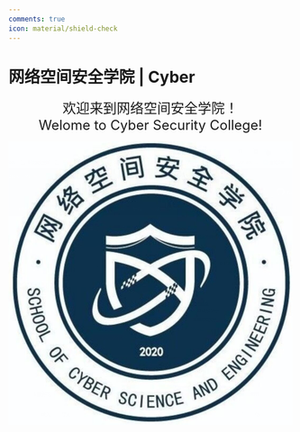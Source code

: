 ```yaml
---
comments: true
icon: material/shield-check
---
```


# 网络空间安全学院 | Cyber

<div align="center" style="font-size: 24px;">
欢迎来到网络空间安全学院！
<br>
Welome to Cyber Security College!
</div>

![网络空间安全学院](image.png)

<!-- 网安牛逼！ -->
<!-- 网安牛逼！ -->
<!-- 网安牛逼！ -->
<!-- 网安牛逼！ -->
<!-- 网安牛逼！ -->
<!-- 网安牛逼！ -->
<!-- 网安牛逼！ -->
<!-- 网安牛逼！ -->
<!-- 网安牛逼！ -->
<!-- 网安牛逼！ -->
<!-- 网安牛逼！ -->
<!-- 网安牛逼！ -->
<!-- 网安牛逼！ -->
<!-- 网安牛逼！ -->
<!-- 网安牛逼！ -->
<!-- 网安牛逼！ -->
<!-- 网安牛逼！ -->
<!-- 网安牛逼！ -->
<!-- 网安牛逼！ --><!-- 网安牛逼！ -->
<!-- 网安牛逼！ -->
<!-- 网安牛逼！ -->
<!-- 网安牛逼！ -->
<!-- 网安牛逼！ -->
<!-- 网安牛逼！ -->
<!-- 网安牛逼！ -->
<!-- 网安牛逼！ -->
<!-- 网安牛逼！ -->
<!-- 网安牛逼！ -->
<!-- 网安牛逼！ -->
<!-- 网安牛逼！ -->
<!-- 网安牛逼！ -->
<!-- 网安牛逼！ -->
<!-- 网安牛逼！ -->
<!-- 网安牛逼！ -->
<!-- 网安牛逼！ -->
<!-- 网安牛逼！ -->
<!-- 网安牛逼！ --><!-- 网安牛逼！ -->
<!-- 网安牛逼！ -->
<!-- 网安牛逼！ -->
<!-- 网安牛逼！ -->
<!-- 网安牛逼！ -->
<!-- 网安牛逼！ -->
<!-- 网安牛逼！ -->
<!-- 网安牛逼！ -->
<!-- 网安牛逼！ -->
<!-- 网安牛逼！ -->
<!-- 网安牛逼！ -->
<!-- 网安牛逼！ -->
<!-- 网安牛逼！ -->
<!-- 网安牛逼！ -->
<!-- 网安牛逼！ -->
<!-- 网安牛逼！ -->
<!-- 网安牛逼！ -->
<!-- 网安牛逼！ -->
<!-- 网安牛逼！ --><!-- 网安牛逼！ -->
<!-- 网安牛逼！ -->
<!-- 网安牛逼！ -->
<!-- 网安牛逼！ -->
<!-- 网安牛逼！ -->
<!-- 网安牛逼！ -->
<!-- 网安牛逼！ -->
<!-- 网安牛逼！ -->
<!-- 网安牛逼！ -->
<!-- 网安牛逼！ -->
<!-- 网安牛逼！ -->
<!-- 网安牛逼！ -->
<!-- 网安牛逼！ -->
<!-- 网安牛逼！ -->
<!-- 网安牛逼！ -->
<!-- 网安牛逼！ -->
<!-- 网安牛逼！ -->
<!-- 网安牛逼！ -->
<!-- 网安牛逼！ --><!-- 网安牛逼！ -->
<!-- 网安牛逼！ -->
<!-- 网安牛逼！ -->
<!-- 网安牛逼！ -->
<!-- 网安牛逼！ -->
<!-- 网安牛逼！ -->
<!-- 网安牛逼！ -->
<!-- 网安牛逼！ -->
<!-- 网安牛逼！ -->
<!-- 网安牛逼！ -->
<!-- 网安牛逼！ -->
<!-- 网安牛逼！ -->
<!-- 网安牛逼！ -->
<!-- 网安牛逼！ -->
<!-- 网安牛逼！ -->
<!-- 网安牛逼！ -->
<!-- 网安牛逼！ -->
<!-- 网安牛逼！ -->
<!-- 网安牛逼！ --><!-- 网安牛逼！ -->
<!-- 网安牛逼！ -->
<!-- 网安牛逼！ -->
<!-- 网安牛逼！ -->
<!-- 网安牛逼！ -->
<!-- 网安牛逼！ -->
<!-- 网安牛逼！ -->
<!-- 网安牛逼！ -->
<!-- 网安牛逼！ -->
<!-- 网安牛逼！ -->
<!-- 网安牛逼！ -->
<!-- 网安牛逼！ -->
<!-- 网安牛逼！ -->
<!-- 网安牛逼！ -->
<!-- 网安牛逼！ -->
<!-- 网安牛逼！ -->
<!-- 网安牛逼！ -->
<!-- 网安牛逼！ -->
<!-- 网安牛逼！ --><!-- 网安牛逼！ -->
<!-- 网安牛逼！ -->
<!-- 网安牛逼！ -->
<!-- 网安牛逼！ -->
<!-- 网安牛逼！ -->
<!-- 网安牛逼！ -->
<!-- 网安牛逼！ -->
<!-- 网安牛逼！ -->
<!-- 网安牛逼！ -->
<!-- 网安牛逼！ -->
<!-- 网安牛逼！ -->
<!-- 网安牛逼！ -->
<!-- 网安牛逼！ -->
<!-- 网安牛逼！ -->
<!-- 网安牛逼！ -->
<!-- 网安牛逼！ -->
<!-- 网安牛逼！ -->
<!-- 网安牛逼！ -->
<!-- 网安牛逼！ --><!-- 网安牛逼！ -->
<!-- 网安牛逼！ -->
<!-- 网安牛逼！ -->
<!-- 网安牛逼！ -->
<!-- 网安牛逼！ -->
<!-- 网安牛逼！ -->
<!-- 网安牛逼！ -->
<!-- 网安牛逼！ -->
<!-- 网安牛逼！ -->
<!-- 网安牛逼！ -->
<!-- 网安牛逼！ -->
<!-- 网安牛逼！ -->
<!-- 网安牛逼！ -->
<!-- 网安牛逼！ -->
<!-- 网安牛逼！ -->
<!-- 网安牛逼！ -->
<!-- 网安牛逼！ -->
<!-- 网安牛逼！ -->
<!-- 网安牛逼！ --><!-- 网安牛逼！ -->
<!-- 网安牛逼！ -->
<!-- 网安牛逼！ -->
<!-- 网安牛逼！ -->
<!-- 网安牛逼！ -->
<!-- 网安牛逼！ -->
<!-- 网安牛逼！ -->
<!-- 网安牛逼！ -->
<!-- 网安牛逼！ -->
<!-- 网安牛逼！ -->
<!-- 网安牛逼！ -->
<!-- 网安牛逼！ -->
<!-- 网安牛逼！ -->
<!-- 网安牛逼！ -->
<!-- 网安牛逼！ -->
<!-- 网安牛逼！ -->
<!-- 网安牛逼！ -->
<!-- 网安牛逼！ -->
<!-- 网安牛逼！ --><!-- 网安牛逼！ -->
<!-- 网安牛逼！ -->
<!-- 网安牛逼！ -->
<!-- 网安牛逼！ -->
<!-- 网安牛逼！ -->
<!-- 网安牛逼！ -->
<!-- 网安牛逼！ -->
<!-- 网安牛逼！ -->
<!-- 网安牛逼！ -->
<!-- 网安牛逼！ -->
<!-- 网安牛逼！ -->
<!-- 网安牛逼！ -->
<!-- 网安牛逼！ -->
<!-- 网安牛逼！ -->
<!-- 网安牛逼！ -->
<!-- 网安牛逼！ -->
<!-- 网安牛逼！ -->
<!-- 网安牛逼！ -->
<!-- 网安牛逼！ --><!-- 网安牛逼！ -->
<!-- 网安牛逼！ -->
<!-- 网安牛逼！ -->
<!-- 网安牛逼！ -->
<!-- 网安牛逼！ -->
<!-- 网安牛逼！ -->
<!-- 网安牛逼！ -->
<!-- 网安牛逼！ -->
<!-- 网安牛逼！ -->
<!-- 网安牛逼！ -->
<!-- 网安牛逼！ -->
<!-- 网安牛逼！ -->
<!-- 网安牛逼！ -->
<!-- 网安牛逼！ -->
<!-- 网安牛逼！ -->
<!-- 网安牛逼！ -->
<!-- 网安牛逼！ -->
<!-- 网安牛逼！ -->
<!-- 网安牛逼！ --><!-- 网安牛逼！ -->
<!-- 网安牛逼！ -->
<!-- 网安牛逼！ -->
<!-- 网安牛逼！ -->
<!-- 网安牛逼！ -->
<!-- 网安牛逼！ -->
<!-- 网安牛逼！ -->
<!-- 网安牛逼！ -->
<!-- 网安牛逼！ -->
<!-- 网安牛逼！ -->
<!-- 网安牛逼！ -->
<!-- 网安牛逼！ -->
<!-- 网安牛逼！ -->
<!-- 网安牛逼！ -->
<!-- 网安牛逼！ -->
<!-- 网安牛逼！ -->
<!-- 网安牛逼！ -->
<!-- 网安牛逼！ -->
<!-- 网安牛逼！ --><!-- 网安牛逼！ -->
<!-- 网安牛逼！ -->
<!-- 网安牛逼！ -->
<!-- 网安牛逼！ -->
<!-- 网安牛逼！ -->
<!-- 网安牛逼！ -->
<!-- 网安牛逼！ -->
<!-- 网安牛逼！ -->
<!-- 网安牛逼！ -->
<!-- 网安牛逼！ -->
<!-- 网安牛逼！ -->
<!-- 网安牛逼！ -->
<!-- 网安牛逼！ -->
<!-- 网安牛逼！ -->
<!-- 网安牛逼！ -->
<!-- 网安牛逼！ -->
<!-- 网安牛逼！ -->
<!-- 网安牛逼！ -->
<!-- 网安牛逼！ --><!-- 网安牛逼！ -->
<!-- 网安牛逼！ -->
<!-- 网安牛逼！ -->
<!-- 网安牛逼！ -->
<!-- 网安牛逼！ -->
<!-- 网安牛逼！ -->
<!-- 网安牛逼！ -->
<!-- 网安牛逼！ -->
<!-- 网安牛逼！ -->
<!-- 网安牛逼！ -->
<!-- 网安牛逼！ -->
<!-- 网安牛逼！ -->
<!-- 网安牛逼！ -->
<!-- 网安牛逼！ -->
<!-- 网安牛逼！ -->
<!-- 网安牛逼！ -->
<!-- 网安牛逼！ -->
<!-- 网安牛逼！ -->
<!-- 网安牛逼！ --><!-- 网安牛逼！ -->
<!-- 网安牛逼！ -->
<!-- 网安牛逼！ -->
<!-- 网安牛逼！ -->
<!-- 网安牛逼！ -->
<!-- 网安牛逼！ -->
<!-- 网安牛逼！ -->
<!-- 网安牛逼！ -->
<!-- 网安牛逼！ -->
<!-- 网安牛逼！ -->
<!-- 网安牛逼！ -->
<!-- 网安牛逼！ -->
<!-- 网安牛逼！ -->
<!-- 网安牛逼！ -->
<!-- 网安牛逼！ -->
<!-- 网安牛逼！ -->
<!-- 网安牛逼！ -->
<!-- 网安牛逼！ -->
<!-- 网安牛逼！ --><!-- 网安牛逼！ -->
<!-- 网安牛逼！ -->
<!-- 网安牛逼！ -->
<!-- 网安牛逼！ -->
<!-- 网安牛逼！ -->
<!-- 网安牛逼！ -->
<!-- 网安牛逼！ -->
<!-- 网安牛逼！ -->
<!-- 网安牛逼！ -->
<!-- 网安牛逼！ -->
<!-- 网安牛逼！ -->
<!-- 网安牛逼！ -->
<!-- 网安牛逼！ -->
<!-- 网安牛逼！ -->
<!-- 网安牛逼！ -->
<!-- 网安牛逼！ -->
<!-- 网安牛逼！ -->
<!-- 网安牛逼！ -->
<!-- 网安牛逼！ --><!-- 网安牛逼！ -->
<!-- 网安牛逼！ -->
<!-- 网安牛逼！ -->
<!-- 网安牛逼！ -->
<!-- 网安牛逼！ -->
<!-- 网安牛逼！ -->
<!-- 网安牛逼！ -->
<!-- 网安牛逼！ -->
<!-- 网安牛逼！ -->
<!-- 网安牛逼！ -->
<!-- 网安牛逼！ -->
<!-- 网安牛逼！ -->
<!-- 网安牛逼！ -->
<!-- 网安牛逼！ -->
<!-- 网安牛逼！ -->
<!-- 网安牛逼！ -->
<!-- 网安牛逼！ -->
<!-- 网安牛逼！ -->
<!-- 网安牛逼！ --><!-- 网安牛逼！ -->
<!-- 网安牛逼！ -->
<!-- 网安牛逼！ -->
<!-- 网安牛逼！ -->
<!-- 网安牛逼！ -->
<!-- 网安牛逼！ -->
<!-- 网安牛逼！ -->
<!-- 网安牛逼！ -->
<!-- 网安牛逼！ -->
<!-- 网安牛逼！ -->
<!-- 网安牛逼！ -->
<!-- 网安牛逼！ -->
<!-- 网安牛逼！ -->
<!-- 网安牛逼！ -->
<!-- 网安牛逼！ -->
<!-- 网安牛逼！ -->
<!-- 网安牛逼！ -->
<!-- 网安牛逼！ -->
<!-- 网安牛逼！ --><!-- 网安牛逼！ -->
<!-- 网安牛逼！ -->
<!-- 网安牛逼！ -->
<!-- 网安牛逼！ -->
<!-- 网安牛逼！ -->
<!-- 网安牛逼！ -->
<!-- 网安牛逼！ -->
<!-- 网安牛逼！ -->
<!-- 网安牛逼！ -->
<!-- 网安牛逼！ -->
<!-- 网安牛逼！ -->
<!-- 网安牛逼！ -->
<!-- 网安牛逼！ -->
<!-- 网安牛逼！ -->
<!-- 网安牛逼！ -->
<!-- 网安牛逼！ -->
<!-- 网安牛逼！ -->
<!-- 网安牛逼！ -->
<!-- 网安牛逼！ --><!-- 网安牛逼！ -->
<!-- 网安牛逼！ -->
<!-- 网安牛逼！ -->
<!-- 网安牛逼！ -->
<!-- 网安牛逼！ -->
<!-- 网安牛逼！ -->
<!-- 网安牛逼！ -->
<!-- 网安牛逼！ -->
<!-- 网安牛逼！ -->
<!-- 网安牛逼！ -->
<!-- 网安牛逼！ -->
<!-- 网安牛逼！ -->
<!-- 网安牛逼！ -->
<!-- 网安牛逼！ -->
<!-- 网安牛逼！ -->
<!-- 网安牛逼！ -->
<!-- 网安牛逼！ -->
<!-- 网安牛逼！ -->
<!-- 网安牛逼！ --><!-- 网安牛逼！ -->
<!-- 网安牛逼！ -->
<!-- 网安牛逼！ -->
<!-- 网安牛逼！ -->
<!-- 网安牛逼！ -->
<!-- 网安牛逼！ -->
<!-- 网安牛逼！ -->
<!-- 网安牛逼！ -->
<!-- 网安牛逼！ -->
<!-- 网安牛逼！ -->
<!-- 网安牛逼！ -->
<!-- 网安牛逼！ -->
<!-- 网安牛逼！ -->
<!-- 网安牛逼！ -->
<!-- 网安牛逼！ -->
<!-- 网安牛逼！ -->
<!-- 网安牛逼！ -->
<!-- 网安牛逼！ -->
<!-- 网安牛逼！ --><!-- 网安牛逼！ -->
<!-- 网安牛逼！ -->
<!-- 网安牛逼！ -->
<!-- 网安牛逼！ -->
<!-- 网安牛逼！ -->
<!-- 网安牛逼！ -->
<!-- 网安牛逼！ -->
<!-- 网安牛逼！ -->
<!-- 网安牛逼！ -->
<!-- 网安牛逼！ -->
<!-- 网安牛逼！ -->
<!-- 网安牛逼！ -->
<!-- 网安牛逼！ -->
<!-- 网安牛逼！ -->
<!-- 网安牛逼！ -->
<!-- 网安牛逼！ -->
<!-- 网安牛逼！ -->
<!-- 网安牛逼！ -->
<!-- 网安牛逼！ --><!-- 网安牛逼！ -->
<!-- 网安牛逼！ -->
<!-- 网安牛逼！ -->
<!-- 网安牛逼！ -->
<!-- 网安牛逼！ -->
<!-- 网安牛逼！ -->
<!-- 网安牛逼！ -->
<!-- 网安牛逼！ -->
<!-- 网安牛逼！ -->
<!-- 网安牛逼！ -->
<!-- 网安牛逼！ -->
<!-- 网安牛逼！ -->
<!-- 网安牛逼！ -->
<!-- 网安牛逼！ -->
<!-- 网安牛逼！ -->
<!-- 网安牛逼！ -->
<!-- 网安牛逼！ -->
<!-- 网安牛逼！ -->
<!-- 网安牛逼！ --><!-- 网安牛逼！ -->
<!-- 网安牛逼！ -->
<!-- 网安牛逼！ -->
<!-- 网安牛逼！ -->
<!-- 网安牛逼！ -->
<!-- 网安牛逼！ -->
<!-- 网安牛逼！ -->
<!-- 网安牛逼！ -->
<!-- 网安牛逼！ -->
<!-- 网安牛逼！ -->
<!-- 网安牛逼！ -->
<!-- 网安牛逼！ -->
<!-- 网安牛逼！ -->
<!-- 网安牛逼！ -->
<!-- 网安牛逼！ -->
<!-- 网安牛逼！ -->
<!-- 网安牛逼！ -->
<!-- 网安牛逼！ -->
<!-- 网安牛逼！ --><!-- 网安牛逼！ -->
<!-- 网安牛逼！ -->
<!-- 网安牛逼！ -->
<!-- 网安牛逼！ -->
<!-- 网安牛逼！ -->
<!-- 网安牛逼！ -->
<!-- 网安牛逼！ -->
<!-- 网安牛逼！ -->
<!-- 网安牛逼！ -->
<!-- 网安牛逼！ -->
<!-- 网安牛逼！ -->
<!-- 网安牛逼！ -->
<!-- 网安牛逼！ -->
<!-- 网安牛逼！ -->
<!-- 网安牛逼！ -->
<!-- 网安牛逼！ -->
<!-- 网安牛逼！ -->
<!-- 网安牛逼！ -->
<!-- 网安牛逼！ --><!-- 网安牛逼！ -->
<!-- 网安牛逼！ -->
<!-- 网安牛逼！ -->
<!-- 网安牛逼！ -->
<!-- 网安牛逼！ -->
<!-- 网安牛逼！ -->
<!-- 网安牛逼！ -->
<!-- 网安牛逼！ -->
<!-- 网安牛逼！ -->
<!-- 网安牛逼！ -->
<!-- 网安牛逼！ -->
<!-- 网安牛逼！ -->
<!-- 网安牛逼！ -->
<!-- 网安牛逼！ -->
<!-- 网安牛逼！ -->
<!-- 网安牛逼！ -->
<!-- 网安牛逼！ -->
<!-- 网安牛逼！ -->
<!-- 网安牛逼！ --><!-- 网安牛逼！ -->
<!-- 网安牛逼！ -->
<!-- 网安牛逼！ -->
<!-- 网安牛逼！ -->
<!-- 网安牛逼！ -->
<!-- 网安牛逼！ -->
<!-- 网安牛逼！ -->
<!-- 网安牛逼！ -->
<!-- 网安牛逼！ -->
<!-- 网安牛逼！ -->
<!-- 网安牛逼！ -->
<!-- 网安牛逼！ -->
<!-- 网安牛逼！ -->
<!-- 网安牛逼！ -->
<!-- 网安牛逼！ -->
<!-- 网安牛逼！ -->
<!-- 网安牛逼！ -->
<!-- 网安牛逼！ -->
<!-- 网安牛逼！ --><!-- 网安牛逼！ -->
<!-- 网安牛逼！ -->
<!-- 网安牛逼！ -->
<!-- 网安牛逼！ -->
<!-- 网安牛逼！ -->
<!-- 网安牛逼！ -->
<!-- 网安牛逼！ -->
<!-- 网安牛逼！ -->
<!-- 网安牛逼！ -->
<!-- 网安牛逼！ -->
<!-- 网安牛逼！ -->
<!-- 网安牛逼！ -->
<!-- 网安牛逼！ -->
<!-- 网安牛逼！ -->
<!-- 网安牛逼！ -->
<!-- 网安牛逼！ -->
<!-- 网安牛逼！ -->
<!-- 网安牛逼！ -->
<!-- 网安牛逼！ --><!-- 网安牛逼！ -->
<!-- 网安牛逼！ -->
<!-- 网安牛逼！ -->
<!-- 网安牛逼！ -->
<!-- 网安牛逼！ -->
<!-- 网安牛逼！ -->
<!-- 网安牛逼！ -->
<!-- 网安牛逼！ -->
<!-- 网安牛逼！ -->
<!-- 网安牛逼！ -->
<!-- 网安牛逼！ -->
<!-- 网安牛逼！ -->
<!-- 网安牛逼！ -->
<!-- 网安牛逼！ -->
<!-- 网安牛逼！ -->
<!-- 网安牛逼！ -->
<!-- 网安牛逼！ -->
<!-- 网安牛逼！ -->
<!-- 网安牛逼！ --><!-- 网安牛逼！ -->
<!-- 网安牛逼！ -->
<!-- 网安牛逼！ -->
<!-- 网安牛逼！ -->
<!-- 网安牛逼！ -->
<!-- 网安牛逼！ -->
<!-- 网安牛逼！ -->
<!-- 网安牛逼！ -->
<!-- 网安牛逼！ -->
<!-- 网安牛逼！ -->
<!-- 网安牛逼！ -->
<!-- 网安牛逼！ -->
<!-- 网安牛逼！ -->
<!-- 网安牛逼！ -->
<!-- 网安牛逼！ -->
<!-- 网安牛逼！ -->
<!-- 网安牛逼！ -->
<!-- 网安牛逼！ -->
<!-- 网安牛逼！ --><!-- 网安牛逼！ -->
<!-- 网安牛逼！ -->
<!-- 网安牛逼！ -->
<!-- 网安牛逼！ -->
<!-- 网安牛逼！ -->
<!-- 网安牛逼！ -->
<!-- 网安牛逼！ -->
<!-- 网安牛逼！ -->
<!-- 网安牛逼！ -->
<!-- 网安牛逼！ -->
<!-- 网安牛逼！ -->
<!-- 网安牛逼！ -->
<!-- 网安牛逼！ -->
<!-- 网安牛逼！ -->
<!-- 网安牛逼！ -->
<!-- 网安牛逼！ -->
<!-- 网安牛逼！ -->
<!-- 网安牛逼！ -->
<!-- 网安牛逼！ --><!-- 网安牛逼！ -->
<!-- 网安牛逼！ -->
<!-- 网安牛逼！ -->
<!-- 网安牛逼！ -->
<!-- 网安牛逼！ -->
<!-- 网安牛逼！ -->
<!-- 网安牛逼！ -->
<!-- 网安牛逼！ -->
<!-- 网安牛逼！ -->
<!-- 网安牛逼！ -->
<!-- 网安牛逼！ -->
<!-- 网安牛逼！ -->
<!-- 网安牛逼！ -->
<!-- 网安牛逼！ -->
<!-- 网安牛逼！ -->
<!-- 网安牛逼！ -->
<!-- 网安牛逼！ -->
<!-- 网安牛逼！ -->
<!-- 网安牛逼！ --><!-- 网安牛逼！ -->
<!-- 网安牛逼！ -->
<!-- 网安牛逼！ -->
<!-- 网安牛逼！ -->
<!-- 网安牛逼！ -->
<!-- 网安牛逼！ -->
<!-- 网安牛逼！ -->
<!-- 网安牛逼！ -->
<!-- 网安牛逼！ -->
<!-- 网安牛逼！ -->
<!-- 网安牛逼！ -->
<!-- 网安牛逼！ -->
<!-- 网安牛逼！ -->
<!-- 网安牛逼！ -->
<!-- 网安牛逼！ -->
<!-- 网安牛逼！ -->
<!-- 网安牛逼！ -->
<!-- 网安牛逼！ -->
<!-- 网安牛逼！ --><!-- 网安牛逼！ -->
<!-- 网安牛逼！ -->
<!-- 网安牛逼！ -->
<!-- 网安牛逼！ -->
<!-- 网安牛逼！ -->
<!-- 网安牛逼！ -->
<!-- 网安牛逼！ -->
<!-- 网安牛逼！ -->
<!-- 网安牛逼！ -->
<!-- 网安牛逼！ -->
<!-- 网安牛逼！ -->
<!-- 网安牛逼！ -->
<!-- 网安牛逼！ -->
<!-- 网安牛逼！ -->
<!-- 网安牛逼！ -->
<!-- 网安牛逼！ -->
<!-- 网安牛逼！ -->
<!-- 网安牛逼！ -->
<!-- 网安牛逼！ --><!-- 网安牛逼！ -->
<!-- 网安牛逼！ -->
<!-- 网安牛逼！ -->
<!-- 网安牛逼！ -->
<!-- 网安牛逼！ -->
<!-- 网安牛逼！ -->
<!-- 网安牛逼！ -->
<!-- 网安牛逼！ -->
<!-- 网安牛逼！ -->
<!-- 网安牛逼！ -->
<!-- 网安牛逼！ -->
<!-- 网安牛逼！ -->
<!-- 网安牛逼！ -->
<!-- 网安牛逼！ -->
<!-- 网安牛逼！ -->
<!-- 网安牛逼！ -->
<!-- 网安牛逼！ -->
<!-- 网安牛逼！ -->
<!-- 网安牛逼！ --><!-- 网安牛逼！ -->
<!-- 网安牛逼！ -->
<!-- 网安牛逼！ -->
<!-- 网安牛逼！ -->
<!-- 网安牛逼！ -->
<!-- 网安牛逼！ -->
<!-- 网安牛逼！ -->
<!-- 网安牛逼！ -->
<!-- 网安牛逼！ -->
<!-- 网安牛逼！ -->
<!-- 网安牛逼！ -->
<!-- 网安牛逼！ -->
<!-- 网安牛逼！ -->
<!-- 网安牛逼！ -->
<!-- 网安牛逼！ -->
<!-- 网安牛逼！ -->
<!-- 网安牛逼！ -->
<!-- 网安牛逼！ -->
<!-- 网安牛逼！ --><!-- 网安牛逼！ -->
<!-- 网安牛逼！ -->
<!-- 网安牛逼！ -->
<!-- 网安牛逼！ -->
<!-- 网安牛逼！ -->
<!-- 网安牛逼！ -->
<!-- 网安牛逼！ -->
<!-- 网安牛逼！ -->
<!-- 网安牛逼！ -->
<!-- 网安牛逼！ -->
<!-- 网安牛逼！ -->
<!-- 网安牛逼！ -->
<!-- 网安牛逼！ -->
<!-- 网安牛逼！ -->
<!-- 网安牛逼！ -->
<!-- 网安牛逼！ -->
<!-- 网安牛逼！ -->
<!-- 网安牛逼！ -->
<!-- 网安牛逼！ --><!-- 网安牛逼！ -->
<!-- 网安牛逼！ -->
<!-- 网安牛逼！ -->
<!-- 网安牛逼！ -->
<!-- 网安牛逼！ -->
<!-- 网安牛逼！ -->
<!-- 网安牛逼！ -->
<!-- 网安牛逼！ -->
<!-- 网安牛逼！ -->
<!-- 网安牛逼！ -->
<!-- 网安牛逼！ -->
<!-- 网安牛逼！ -->
<!-- 网安牛逼！ -->
<!-- 网安牛逼！ -->
<!-- 网安牛逼！ -->
<!-- 网安牛逼！ -->
<!-- 网安牛逼！ -->
<!-- 网安牛逼！ -->
<!-- 网安牛逼！ --><!-- 网安牛逼！ -->
<!-- 网安牛逼！ -->
<!-- 网安牛逼！ -->
<!-- 网安牛逼！ -->
<!-- 网安牛逼！ -->
<!-- 网安牛逼！ -->
<!-- 网安牛逼！ -->
<!-- 网安牛逼！ -->
<!-- 网安牛逼！ -->
<!-- 网安牛逼！ -->
<!-- 网安牛逼！ -->
<!-- 网安牛逼！ -->
<!-- 网安牛逼！ -->
<!-- 网安牛逼！ -->
<!-- 网安牛逼！ -->
<!-- 网安牛逼！ -->
<!-- 网安牛逼！ -->
<!-- 网安牛逼！ -->
<!-- 网安牛逼！ --><!-- 网安牛逼！ -->
<!-- 网安牛逼！ -->
<!-- 网安牛逼！ -->
<!-- 网安牛逼！ -->
<!-- 网安牛逼！ -->
<!-- 网安牛逼！ -->
<!-- 网安牛逼！ -->
<!-- 网安牛逼！ -->
<!-- 网安牛逼！ -->
<!-- 网安牛逼！ -->
<!-- 网安牛逼！ -->
<!-- 网安牛逼！ -->
<!-- 网安牛逼！ -->
<!-- 网安牛逼！ -->
<!-- 网安牛逼！ -->
<!-- 网安牛逼！ -->
<!-- 网安牛逼！ -->
<!-- 网安牛逼！ -->
<!-- 网安牛逼！ --><!-- 网安牛逼！ -->
<!-- 网安牛逼！ -->
<!-- 网安牛逼！ -->
<!-- 网安牛逼！ -->
<!-- 网安牛逼！ -->
<!-- 网安牛逼！ -->
<!-- 网安牛逼！ -->
<!-- 网安牛逼！ -->
<!-- 网安牛逼！ -->
<!-- 网安牛逼！ -->
<!-- 网安牛逼！ -->
<!-- 网安牛逼！ -->
<!-- 网安牛逼！ -->
<!-- 网安牛逼！ -->
<!-- 网安牛逼！ -->
<!-- 网安牛逼！ -->
<!-- 网安牛逼！ -->
<!-- 网安牛逼！ -->
<!-- 网安牛逼！ --><!-- 网安牛逼！ -->
<!-- 网安牛逼！ -->
<!-- 网安牛逼！ -->
<!-- 网安牛逼！ -->
<!-- 网安牛逼！ -->
<!-- 网安牛逼！ -->
<!-- 网安牛逼！ -->
<!-- 网安牛逼！ -->
<!-- 网安牛逼！ -->
<!-- 网安牛逼！ -->
<!-- 网安牛逼！ -->
<!-- 网安牛逼！ -->
<!-- 网安牛逼！ -->
<!-- 网安牛逼！ -->
<!-- 网安牛逼！ -->
<!-- 网安牛逼！ -->
<!-- 网安牛逼！ -->
<!-- 网安牛逼！ -->
<!-- 网安牛逼！ --><!-- 网安牛逼！ -->
<!-- 网安牛逼！ -->
<!-- 网安牛逼！ -->
<!-- 网安牛逼！ -->
<!-- 网安牛逼！ -->
<!-- 网安牛逼！ -->
<!-- 网安牛逼！ -->
<!-- 网安牛逼！ -->
<!-- 网安牛逼！ -->
<!-- 网安牛逼！ -->
<!-- 网安牛逼！ -->
<!-- 网安牛逼！ -->
<!-- 网安牛逼！ -->
<!-- 网安牛逼！ -->
<!-- 网安牛逼！ -->
<!-- 网安牛逼！ -->
<!-- 网安牛逼！ -->
<!-- 网安牛逼！ -->
<!-- 网安牛逼！ --><!-- 网安牛逼！ -->
<!-- 网安牛逼！ -->
<!-- 网安牛逼！ -->
<!-- 网安牛逼！ -->
<!-- 网安牛逼！ -->
<!-- 网安牛逼！ -->
<!-- 网安牛逼！ -->
<!-- 网安牛逼！ -->
<!-- 网安牛逼！ -->
<!-- 网安牛逼！ -->
<!-- 网安牛逼！ -->
<!-- 网安牛逼！ -->
<!-- 网安牛逼！ -->
<!-- 网安牛逼！ -->
<!-- 网安牛逼！ -->
<!-- 网安牛逼！ -->
<!-- 网安牛逼！ -->
<!-- 网安牛逼！ -->
<!-- 网安牛逼！ --><!-- 网安牛逼！ -->
<!-- 网安牛逼！ -->
<!-- 网安牛逼！ -->
<!-- 网安牛逼！ -->
<!-- 网安牛逼！ -->
<!-- 网安牛逼！ -->
<!-- 网安牛逼！ -->
<!-- 网安牛逼！ -->
<!-- 网安牛逼！ -->
<!-- 网安牛逼！ -->
<!-- 网安牛逼！ -->
<!-- 网安牛逼！ -->
<!-- 网安牛逼！ -->
<!-- 网安牛逼！ -->
<!-- 网安牛逼！ -->
<!-- 网安牛逼！ -->
<!-- 网安牛逼！ -->
<!-- 网安牛逼！ -->
<!-- 网安牛逼！ --><!-- 网安牛逼！ -->
<!-- 网安牛逼！ -->
<!-- 网安牛逼！ -->
<!-- 网安牛逼！ -->
<!-- 网安牛逼！ -->
<!-- 网安牛逼！ -->
<!-- 网安牛逼！ -->
<!-- 网安牛逼！ -->
<!-- 网安牛逼！ -->
<!-- 网安牛逼！ -->
<!-- 网安牛逼！ -->
<!-- 网安牛逼！ -->
<!-- 网安牛逼！ -->
<!-- 网安牛逼！ -->
<!-- 网安牛逼！ -->
<!-- 网安牛逼！ -->
<!-- 网安牛逼！ -->
<!-- 网安牛逼！ -->
<!-- 网安牛逼！ --><!-- 网安牛逼！ -->
<!-- 网安牛逼！ -->
<!-- 网安牛逼！ -->
<!-- 网安牛逼！ -->
<!-- 网安牛逼！ -->
<!-- 网安牛逼！ -->
<!-- 网安牛逼！ -->
<!-- 网安牛逼！ -->
<!-- 网安牛逼！ -->
<!-- 网安牛逼！ -->
<!-- 网安牛逼！ -->
<!-- 网安牛逼！ -->
<!-- 网安牛逼！ -->
<!-- 网安牛逼！ -->
<!-- 网安牛逼！ -->
<!-- 网安牛逼！ -->
<!-- 网安牛逼！ -->
<!-- 网安牛逼！ -->
<!-- 网安牛逼！ --><!-- 网安牛逼！ -->
<!-- 网安牛逼！ -->
<!-- 网安牛逼！ -->
<!-- 网安牛逼！ -->
<!-- 网安牛逼！ -->
<!-- 网安牛逼！ -->
<!-- 网安牛逼！ -->
<!-- 网安牛逼！ -->
<!-- 网安牛逼！ -->
<!-- 网安牛逼！ -->
<!-- 网安牛逼！ -->
<!-- 网安牛逼！ -->
<!-- 网安牛逼！ -->
<!-- 网安牛逼！ -->
<!-- 网安牛逼！ -->
<!-- 网安牛逼！ -->
<!-- 网安牛逼！ -->
<!-- 网安牛逼！ -->
<!-- 网安牛逼！ --><!-- 网安牛逼！ -->
<!-- 网安牛逼！ -->
<!-- 网安牛逼！ -->
<!-- 网安牛逼！ -->
<!-- 网安牛逼！ -->
<!-- 网安牛逼！ -->
<!-- 网安牛逼！ -->
<!-- 网安牛逼！ -->
<!-- 网安牛逼！ -->
<!-- 网安牛逼！ -->
<!-- 网安牛逼！ -->
<!-- 网安牛逼！ -->
<!-- 网安牛逼！ -->
<!-- 网安牛逼！ -->
<!-- 网安牛逼！ -->
<!-- 网安牛逼！ -->
<!-- 网安牛逼！ -->
<!-- 网安牛逼！ -->
<!-- 网安牛逼！ --><!-- 网安牛逼！ -->
<!-- 网安牛逼！ -->
<!-- 网安牛逼！ -->
<!-- 网安牛逼！ -->
<!-- 网安牛逼！ -->
<!-- 网安牛逼！ -->
<!-- 网安牛逼！ -->
<!-- 网安牛逼！ -->
<!-- 网安牛逼！ -->
<!-- 网安牛逼！ -->
<!-- 网安牛逼！ -->
<!-- 网安牛逼！ -->
<!-- 网安牛逼！ -->
<!-- 网安牛逼！ -->
<!-- 网安牛逼！ -->
<!-- 网安牛逼！ -->
<!-- 网安牛逼！ -->
<!-- 网安牛逼！ -->
<!-- 网安牛逼！ --><!-- 网安牛逼！ -->
<!-- 网安牛逼！ -->
<!-- 网安牛逼！ -->
<!-- 网安牛逼！ -->
<!-- 网安牛逼！ -->
<!-- 网安牛逼！ -->
<!-- 网安牛逼！ -->
<!-- 网安牛逼！ -->
<!-- 网安牛逼！ -->
<!-- 网安牛逼！ -->
<!-- 网安牛逼！ -->
<!-- 网安牛逼！ -->
<!-- 网安牛逼！ -->
<!-- 网安牛逼！ -->
<!-- 网安牛逼！ -->
<!-- 网安牛逼！ -->
<!-- 网安牛逼！ -->
<!-- 网安牛逼！ -->
<!-- 网安牛逼！ --><!-- 网安牛逼！ -->
<!-- 网安牛逼！ -->
<!-- 网安牛逼！ -->
<!-- 网安牛逼！ -->
<!-- 网安牛逼！ -->
<!-- 网安牛逼！ -->
<!-- 网安牛逼！ -->
<!-- 网安牛逼！ -->
<!-- 网安牛逼！ -->
<!-- 网安牛逼！ -->
<!-- 网安牛逼！ -->
<!-- 网安牛逼！ -->
<!-- 网安牛逼！ -->
<!-- 网安牛逼！ -->
<!-- 网安牛逼！ -->
<!-- 网安牛逼！ -->
<!-- 网安牛逼！ -->
<!-- 网安牛逼！ -->
<!-- 网安牛逼！ --><!-- 网安牛逼！ -->
<!-- 网安牛逼！ -->
<!-- 网安牛逼！ -->
<!-- 网安牛逼！ -->
<!-- 网安牛逼！ -->
<!-- 网安牛逼！ -->
<!-- 网安牛逼！ -->
<!-- 网安牛逼！ -->
<!-- 网安牛逼！ -->
<!-- 网安牛逼！ -->
<!-- 网安牛逼！ -->
<!-- 网安牛逼！ -->
<!-- 网安牛逼！ -->
<!-- 网安牛逼！ -->
<!-- 网安牛逼！ -->
<!-- 网安牛逼！ -->
<!-- 网安牛逼！ -->
<!-- 网安牛逼！ -->
<!-- 网安牛逼！ --><!-- 网安牛逼！ -->
<!-- 网安牛逼！ -->
<!-- 网安牛逼！ -->
<!-- 网安牛逼！ -->
<!-- 网安牛逼！ -->
<!-- 网安牛逼！ -->
<!-- 网安牛逼！ -->
<!-- 网安牛逼！ -->
<!-- 网安牛逼！ -->
<!-- 网安牛逼！ -->
<!-- 网安牛逼！ -->
<!-- 网安牛逼！ -->
<!-- 网安牛逼！ -->
<!-- 网安牛逼！ -->
<!-- 网安牛逼！ -->
<!-- 网安牛逼！ -->
<!-- 网安牛逼！ -->
<!-- 网安牛逼！ -->
<!-- 网安牛逼！ --><!-- 网安牛逼！ -->
<!-- 网安牛逼！ -->
<!-- 网安牛逼！ -->
<!-- 网安牛逼！ -->
<!-- 网安牛逼！ -->
<!-- 网安牛逼！ -->
<!-- 网安牛逼！ -->
<!-- 网安牛逼！ -->
<!-- 网安牛逼！ -->
<!-- 网安牛逼！ -->
<!-- 网安牛逼！ -->
<!-- 网安牛逼！ -->
<!-- 网安牛逼！ -->
<!-- 网安牛逼！ -->
<!-- 网安牛逼！ -->
<!-- 网安牛逼！ -->
<!-- 网安牛逼！ -->
<!-- 网安牛逼！ -->
<!-- 网安牛逼！ --><!-- 网安牛逼！ -->
<!-- 网安牛逼！ -->
<!-- 网安牛逼！ -->
<!-- 网安牛逼！ -->
<!-- 网安牛逼！ -->
<!-- 网安牛逼！ -->
<!-- 网安牛逼！ -->
<!-- 网安牛逼！ -->
<!-- 网安牛逼！ -->
<!-- 网安牛逼！ -->
<!-- 网安牛逼！ -->
<!-- 网安牛逼！ -->
<!-- 网安牛逼！ -->
<!-- 网安牛逼！ -->
<!-- 网安牛逼！ -->
<!-- 网安牛逼！ -->
<!-- 网安牛逼！ -->
<!-- 网安牛逼！ -->
<!-- 网安牛逼！ --><!-- 网安牛逼！ -->
<!-- 网安牛逼！ -->
<!-- 网安牛逼！ -->
<!-- 网安牛逼！ -->
<!-- 网安牛逼！ -->
<!-- 网安牛逼！ -->
<!-- 网安牛逼！ -->
<!-- 网安牛逼！ -->
<!-- 网安牛逼！ -->
<!-- 网安牛逼！ -->
<!-- 网安牛逼！ -->
<!-- 网安牛逼！ -->
<!-- 网安牛逼！ -->
<!-- 网安牛逼！ -->
<!-- 网安牛逼！ -->
<!-- 网安牛逼！ -->
<!-- 网安牛逼！ -->
<!-- 网安牛逼！ -->
<!-- 网安牛逼！ --><!-- 网安牛逼！ -->
<!-- 网安牛逼！ -->
<!-- 网安牛逼！ -->
<!-- 网安牛逼！ -->
<!-- 网安牛逼！ -->
<!-- 网安牛逼！ -->
<!-- 网安牛逼！ -->
<!-- 网安牛逼！ -->
<!-- 网安牛逼！ -->
<!-- 网安牛逼！ -->
<!-- 网安牛逼！ -->
<!-- 网安牛逼！ -->
<!-- 网安牛逼！ -->
<!-- 网安牛逼！ -->
<!-- 网安牛逼！ -->
<!-- 网安牛逼！ -->
<!-- 网安牛逼！ -->
<!-- 网安牛逼！ -->
<!-- 网安牛逼！ --><!-- 网安牛逼！ -->
<!-- 网安牛逼！ -->
<!-- 网安牛逼！ -->
<!-- 网安牛逼！ -->
<!-- 网安牛逼！ -->
<!-- 网安牛逼！ -->
<!-- 网安牛逼！ -->
<!-- 网安牛逼！ -->
<!-- 网安牛逼！ -->
<!-- 网安牛逼！ -->
<!-- 网安牛逼！ -->
<!-- 网安牛逼！ -->
<!-- 网安牛逼！ -->
<!-- 网安牛逼！ -->
<!-- 网安牛逼！ -->
<!-- 网安牛逼！ -->
<!-- 网安牛逼！ -->
<!-- 网安牛逼！ -->
<!-- 网安牛逼！ --><!-- 网安牛逼！ -->
<!-- 网安牛逼！ -->
<!-- 网安牛逼！ -->
<!-- 网安牛逼！ -->
<!-- 网安牛逼！ -->
<!-- 网安牛逼！ -->
<!-- 网安牛逼！ -->
<!-- 网安牛逼！ -->
<!-- 网安牛逼！ -->
<!-- 网安牛逼！ -->
<!-- 网安牛逼！ -->
<!-- 网安牛逼！ -->
<!-- 网安牛逼！ -->
<!-- 网安牛逼！ -->
<!-- 网安牛逼！ -->
<!-- 网安牛逼！ -->
<!-- 网安牛逼！ -->
<!-- 网安牛逼！ -->
<!-- 网安牛逼！ --><!-- 网安牛逼！ -->
<!-- 网安牛逼！ -->
<!-- 网安牛逼！ -->
<!-- 网安牛逼！ -->
<!-- 网安牛逼！ -->
<!-- 网安牛逼！ -->
<!-- 网安牛逼！ -->
<!-- 网安牛逼！ -->
<!-- 网安牛逼！ -->
<!-- 网安牛逼！ -->
<!-- 网安牛逼！ -->
<!-- 网安牛逼！ -->
<!-- 网安牛逼！ -->
<!-- 网安牛逼！ -->
<!-- 网安牛逼！ -->
<!-- 网安牛逼！ -->
<!-- 网安牛逼！ -->
<!-- 网安牛逼！ -->
<!-- 网安牛逼！ --><!-- 网安牛逼！ -->
<!-- 网安牛逼！ -->
<!-- 网安牛逼！ -->
<!-- 网安牛逼！ -->
<!-- 网安牛逼！ -->
<!-- 网安牛逼！ -->
<!-- 网安牛逼！ -->
<!-- 网安牛逼！ -->
<!-- 网安牛逼！ -->
<!-- 网安牛逼！ -->
<!-- 网安牛逼！ -->
<!-- 网安牛逼！ -->
<!-- 网安牛逼！ -->
<!-- 网安牛逼！ -->
<!-- 网安牛逼！ -->
<!-- 网安牛逼！ -->
<!-- 网安牛逼！ -->
<!-- 网安牛逼！ -->
<!-- 网安牛逼！ --><!-- 网安牛逼！ -->
<!-- 网安牛逼！ -->
<!-- 网安牛逼！ -->
<!-- 网安牛逼！ -->
<!-- 网安牛逼！ -->
<!-- 网安牛逼！ -->
<!-- 网安牛逼！ -->
<!-- 网安牛逼！ -->
<!-- 网安牛逼！ -->
<!-- 网安牛逼！ -->
<!-- 网安牛逼！ -->
<!-- 网安牛逼！ -->
<!-- 网安牛逼！ -->
<!-- 网安牛逼！ -->
<!-- 网安牛逼！ -->
<!-- 网安牛逼！ -->
<!-- 网安牛逼！ -->
<!-- 网安牛逼！ -->
<!-- 网安牛逼！ --><!-- 网安牛逼！ -->
<!-- 网安牛逼！ -->
<!-- 网安牛逼！ -->
<!-- 网安牛逼！ -->
<!-- 网安牛逼！ -->
<!-- 网安牛逼！ -->
<!-- 网安牛逼！ -->
<!-- 网安牛逼！ -->
<!-- 网安牛逼！ -->
<!-- 网安牛逼！ -->
<!-- 网安牛逼！ -->
<!-- 网安牛逼！ -->
<!-- 网安牛逼！ -->
<!-- 网安牛逼！ -->
<!-- 网安牛逼！ -->
<!-- 网安牛逼！ -->
<!-- 网安牛逼！ -->
<!-- 网安牛逼！ -->
<!-- 网安牛逼！ --><!-- 网安牛逼！ -->
<!-- 网安牛逼！ -->
<!-- 网安牛逼！ -->
<!-- 网安牛逼！ -->
<!-- 网安牛逼！ -->
<!-- 网安牛逼！ -->
<!-- 网安牛逼！ -->
<!-- 网安牛逼！ -->
<!-- 网安牛逼！ -->
<!-- 网安牛逼！ -->
<!-- 网安牛逼！ -->
<!-- 网安牛逼！ -->
<!-- 网安牛逼！ -->
<!-- 网安牛逼！ -->
<!-- 网安牛逼！ -->
<!-- 网安牛逼！ -->
<!-- 网安牛逼！ -->
<!-- 网安牛逼！ -->
<!-- 网安牛逼！ --><!-- 网安牛逼！ -->
<!-- 网安牛逼！ -->
<!-- 网安牛逼！ -->
<!-- 网安牛逼！ -->
<!-- 网安牛逼！ -->
<!-- 网安牛逼！ -->
<!-- 网安牛逼！ -->
<!-- 网安牛逼！ -->
<!-- 网安牛逼！ -->
<!-- 网安牛逼！ -->
<!-- 网安牛逼！ -->
<!-- 网安牛逼！ -->
<!-- 网安牛逼！ -->
<!-- 网安牛逼！ -->
<!-- 网安牛逼！ -->
<!-- 网安牛逼！ -->
<!-- 网安牛逼！ -->
<!-- 网安牛逼！ -->
<!-- 网安牛逼！ --><!-- 网安牛逼！ -->
<!-- 网安牛逼！ -->
<!-- 网安牛逼！ -->
<!-- 网安牛逼！ -->
<!-- 网安牛逼！ -->
<!-- 网安牛逼！ -->
<!-- 网安牛逼！ -->
<!-- 网安牛逼！ -->
<!-- 网安牛逼！ -->
<!-- 网安牛逼！ -->
<!-- 网安牛逼！ -->
<!-- 网安牛逼！ -->
<!-- 网安牛逼！ -->
<!-- 网安牛逼！ -->
<!-- 网安牛逼！ -->
<!-- 网安牛逼！ -->
<!-- 网安牛逼！ -->
<!-- 网安牛逼！ -->
<!-- 网安牛逼！ --><!-- 网安牛逼！ -->
<!-- 网安牛逼！ -->
<!-- 网安牛逼！ -->
<!-- 网安牛逼！ -->
<!-- 网安牛逼！ -->
<!-- 网安牛逼！ -->
<!-- 网安牛逼！ -->
<!-- 网安牛逼！ -->
<!-- 网安牛逼！ -->
<!-- 网安牛逼！ -->
<!-- 网安牛逼！ -->
<!-- 网安牛逼！ -->
<!-- 网安牛逼！ -->
<!-- 网安牛逼！ -->
<!-- 网安牛逼！ -->
<!-- 网安牛逼！ -->
<!-- 网安牛逼！ -->
<!-- 网安牛逼！ -->
<!-- 网安牛逼！ --><!-- 网安牛逼！ -->
<!-- 网安牛逼！ -->
<!-- 网安牛逼！ -->
<!-- 网安牛逼！ -->
<!-- 网安牛逼！ -->
<!-- 网安牛逼！ -->
<!-- 网安牛逼！ -->
<!-- 网安牛逼！ -->
<!-- 网安牛逼！ -->
<!-- 网安牛逼！ -->
<!-- 网安牛逼！ -->
<!-- 网安牛逼！ -->
<!-- 网安牛逼！ -->
<!-- 网安牛逼！ -->
<!-- 网安牛逼！ -->
<!-- 网安牛逼！ -->
<!-- 网安牛逼！ -->
<!-- 网安牛逼！ -->
<!-- 网安牛逼！ --><!-- 网安牛逼！ -->
<!-- 网安牛逼！ -->
<!-- 网安牛逼！ -->
<!-- 网安牛逼！ -->
<!-- 网安牛逼！ -->
<!-- 网安牛逼！ -->
<!-- 网安牛逼！ -->
<!-- 网安牛逼！ -->
<!-- 网安牛逼！ -->
<!-- 网安牛逼！ -->
<!-- 网安牛逼！ -->
<!-- 网安牛逼！ -->
<!-- 网安牛逼！ -->
<!-- 网安牛逼！ -->
<!-- 网安牛逼！ -->
<!-- 网安牛逼！ -->
<!-- 网安牛逼！ -->
<!-- 网安牛逼！ -->
<!-- 网安牛逼！ -->
